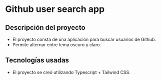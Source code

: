 # Github user search app

## Descripción del proyecto
- El proyecto consta de una aplicación para buscar usuarios de Github. 
- Permite alternar entre tema oscuro y claro.

## Tecnologías usadas
- El proyecto se creó utilizando Typescript + Tailwind CSS.